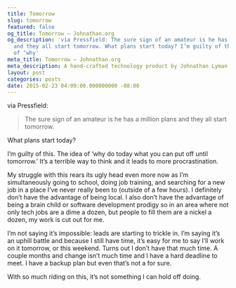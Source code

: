 ```yaml
---
title: Tomorrow
slug: tomorrow
featured: false
og_title: Tomorrow – Johnathan.org
og_description: 'via Pressfield: The sure sign of an amateur is he has a million plans
  and they all start tomorrow. What plans start today? I’m guilty of this. The idea
  of ‘why'
meta_title: Tomorrow – Johnathan.org
meta_description: A hand-crafted technology product by Johnathan Lyman
layout: post
categories: posts
date: 2015-02-23 04:09:00.000000000 -08:00
---
```


via Pressfield:

> The sure sign of an amateur is he has a million plans and they all start tomorrow.

What plans start today?

I’m guilty of this. The idea of ‘why do today what you can put off until tomorrow.’ It’s a terrible way to think and it leads to more procrastination.

My struggle with this rears its ugly head even more now as I’m simultaneously going to school, doing job training, and searching for a new job in a place I’ve never really been to (outside of a few hours). I definitely don’t have the advantage of being local. I also don’t have the advantage of being a brain child or software development prodigy so in an area where not only tech jobs are a dime a dozen, but people to fill them are a nickel a dozen, my work is cut out for me.

I’m not saying it’s impossible: leads are starting to trickle in. I’m saying it’s an uphill battle and because I still have time, it’s easy for me to say I’ll work on it tomorrow, or this weekend. Turns out I don’t have that much time. A couple months and change isn’t much time and I have a hard deadline to meet. I have a backup plan but even that’s not a for sure.

With so much riding on this, it’s not something I can hold off doing.

